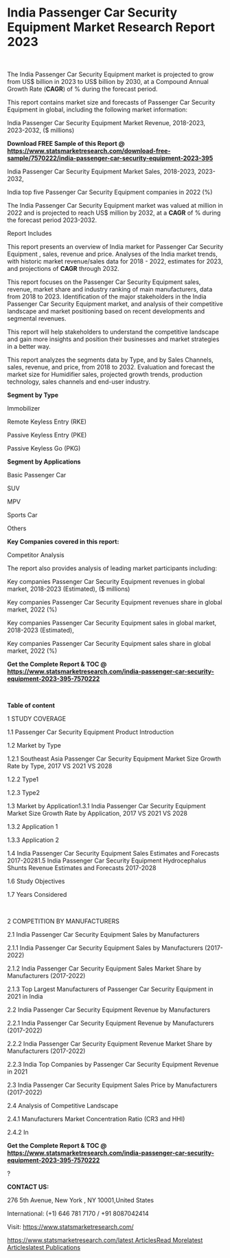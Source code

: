 <h1>India Passenger Car Security Equipment Market Research Report 2023</h1><br/><p>The India Passenger Car Security Equipment market is projected to grow from US$ billion in 2023 to US$ billion by 2030, at a Compound Annual Growth Rate (<strong>CAGR</strong>) of % during the forecast period.</p>
 
 
 
 <p>This report contains market size and forecasts of Passenger Car Security Equipment in global, including the following market information:</p>
 
 
 
 <p>India Passenger Car Security Equipment Market Revenue, 2018-2023, 2023-2032, ($ millions)</p>
 
 
 
 <p><strong>Download FREE Sample of this Report @ <a href="https://www.statsmarketresearch.com/download-free-sample/7570222/india-passenger-car-security-equipment-2023-395">https://www.statsmarketresearch.com/download-free-sample/7570222/india-passenger-car-security-equipment-2023-395</a></strong></p>
 
 
 
 <p>India Passenger Car Security Equipment Market Sales, 2018-2023, 2023-2032,</p>
 
 
 
 <p>India top five Passenger Car Security Equipment companies in 2022 (%)</p>
 
 
 
 <p>The India Passenger Car Security Equipment market was valued at million in 2022 and is projected to reach US$ million by 2032, at a <strong>CAGR</strong> of % during the forecast period 2023-2032.</p>
 
 
 
 <p>Report Includes</p>
 
 
 
 <p>This report presents an overview of India market for Passenger Car Security Equipment , sales, revenue and price. Analyses of the India market trends, with historic market revenue/sales data for 2018 - 2022, estimates for 2023, and projections of <strong>CAGR</strong> through 2032.</p>
 
 
 
 <p>This report focuses on the Passenger Car Security Equipment sales, revenue, market share and industry ranking of main manufacturers, data from 2018 to 2023. Identification of the major stakeholders in the India Passenger Car Security Equipment market, and analysis of their competitive landscape and market positioning based on recent developments and segmental revenues.</p>
 
 
 
 <p>This report will help stakeholders to understand the competitive landscape and gain more insights and position their businesses and market strategies in a better way.</p>
 
 
 
 <p>This report analyzes the segments data by Type, and by Sales Channels, sales, revenue, and price, from 2018 to 2032. Evaluation and forecast the market size for Humidifier sales, projected growth trends, production technology, sales channels and end-user industry.</p>
 
 
 
 <p><strong>Segment by Type</strong></p>
 
 
 
 <p>Immobilizer</p>
 
 
 
 <p>Remote Keyless Entry (RKE)</p>
 
 
 
 <p>Passive Keyless Entry (PKE)</p>
 
 
 
 <p>Passive Keyless Go (PKG)</p>
 
 
 
 <p><strong>Segment <strong><strong>by Applications</strong></strong></strong></p>
 
 
 
 <p>Basic Passenger Car</p>
 
 
 
 <p>SUV</p>
 
 
 
 <p>MPV</p>
 
 
 
 <p>Sports Car</p>
 
 
 
 <p>Others</p>
 
 
 
 <p><strong>Key Companies covered in this report:</strong></p>
 
 
 
 <p>Competitor Analysis</p>
 
 
 
 <p>The report also provides analysis of leading market participants including:</p>
 
 
 
 <p>Key companies Passenger Car Security Equipment revenues in global market, 2018-2023 (Estimated), ($ millions)</p>
 
 
 
 <p>Key companies Passenger Car Security Equipment revenues share in global market, 2022 (%)</p>
 
 
 
 <p>Key companies Passenger Car Security Equipment sales in global market, 2018-2023 (Estimated),</p>
 
 
 
 <p>Key companies Passenger Car Security Equipment sales share in global market, 2022 (%)</p>
 
 
 
 <div><b>Get the Complete Report & TOC @ <a href="https://www.statsmarketresearch.com/india-passenger-car-security-equipment-2023-395-7570222">https://www.statsmarketresearch.com/india-passenger-car-security-equipment-2023-395-7570222</a></b></div>
 
 
 
 <p><br />
 
 <b>Table of content</b></p>
 
 
 
 <p>1 STUDY COVERAGE<br />
 
 1.1 Passenger Car Security Equipment Product Introduction<br />
 
 1.2 Market by Type<br />
 
 1.2.1 Southeast Asia Passenger Car Security Equipment Market Size Growth Rate by Type, 2017 VS 2021 VS 2028<br />
 
 1.2.2 Type1<br />
 
 1.2.3 Type2<br />
 
 1.3 Market by Application1.3.1 India Passenger Car Security Equipment Market Size Growth Rate by Application, 2017 VS 2021 VS 2028<br />
 
 1.3.2 Application 1<br />
 
 1.3.3 Application 2<br />
 
 1.4 India Passenger Car Security Equipment Sales Estimates and Forecasts 2017-20281.5 India Passenger Car Security Equipment Hydrocephalus Shunts Revenue Estimates and Forecasts 2017-2028<br />
 
 1.6 Study Objectives<br />
 
 1.7 Years Considered<br />
 
 <br />
 
 2 COMPETITION BY MANUFACTURERS<br />
 
 2.1 India Passenger Car Security Equipment Sales by Manufacturers<br />
 
 2.1.1 India Passenger Car Security Equipment Sales by Manufacturers (2017-2022)<br />
 
 2.1.2 India Passenger Car Security Equipment Sales Market Share by Manufacturers (2017-2022)<br />
 
 2.1.3 Top Largest Manufacturers of Passenger Car Security Equipment in 2021 in India<br />
 
 2.2 India Passenger Car Security Equipment Revenue by Manufacturers<br />
 
 2.2.1 India Passenger Car Security Equipment Revenue by Manufacturers (2017-2022)<br />
 
 2.2.2 India Passenger Car Security Equipment Revenue Market Share by Manufacturers (2017-2022)<br />
 
 2.2.3 India Top Companies by Passenger Car Security Equipment Revenue in 2021<br />
 
 2.3 India Passenger Car Security Equipment Sales Price by Manufacturers (2017-2022)<br />
 
 2.4 Analysis of Competitive Landscape<br />
 
 2.4.1 Manufacturers Market Concentration Ratio (CR3 and HHI)<br />
 
 2.4.2 In</p>
 
 
 
 <div><b>Get the Complete Report & TOC @ <a href="https://www.statsmarketresearch.com/india-passenger-car-security-equipment-2023-395-7570222">https://www.statsmarketresearch.com/india-passenger-car-security-equipment-2023-395-7570222</a></b></div>
 
 
 
 <p>? </p>
 
 
 
 <p><b>CONTACT US:</b><br />
 
 276 5th Avenue, New York , NY 10001,United States<br />
 
 International: (+1) 646 781 7170 / +91 8087042414<br />
 
 Visit: <a href="https://www.statsmarketresearch.com/">https://www.statsmarketresearch.com/</a><br />
 
 <a href="https://gyeongbokgung.com">https://www.statsmarketresearch.com/</a><a href="https://hallyeomaritime.com">latest Articles</a><a href="https://jingwansa.com">Read More</a><a href="https://nguoiviet.jp/">latest Articles</a><a href="https://www.intelmarketresearch.com/">latest Publications</a></p>